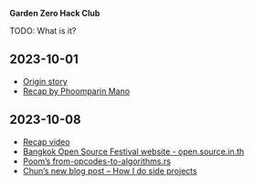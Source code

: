 **Garden Zero Hack Club**

TODO: What is it?

## 2023-10-01

- [Origin story](https://www.facebook.com/phoomparin.mano/posts/pfbid0rgJgtpeg8hKbHTEbwvVxzW3LFabGcGgHU7wrnJiiHjcy2skwcfrd8e5YKK2uL8qxl)
- [Recap by Phoomparin Mano](https://www.facebook.com/phoomparin.mano/posts/pfbid0z1F1PQKkRLPRg6EovcmpWovi6SKJJyVZxdRXBCDhSAi45txuhW797WFvGThY85Zbl)

## 2023-10-08

- [Recap video](https://www.facebook.com/creatorsgarten/videos/200862423026733)
- [Bangkok Open Source Festival website - open.source.in.th](https://open.source.in.th/)
- [Poom’s from-opcodes-to-algorithms.rs](https://github.com/heypoom/from-opcodes-to-algorithms.rs)
- [Chun’s new blog post – How I do side projects](https://www.facebook.com/chun42/posts/pfbid025NP6zoZfLvzSr8nUbub271R5wbMXR6Xp7fx2HhTmM7p51ruagow46Utt54dx5Y2Xl)